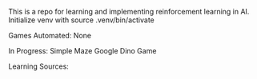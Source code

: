 This is a repo for learning and implementing reinforcement learning in AI.
Initialize venv with source .venv/bin/activate

Games Automated:
None

In Progress:
Simple Maze
Google Dino Game

Learning Sources:
